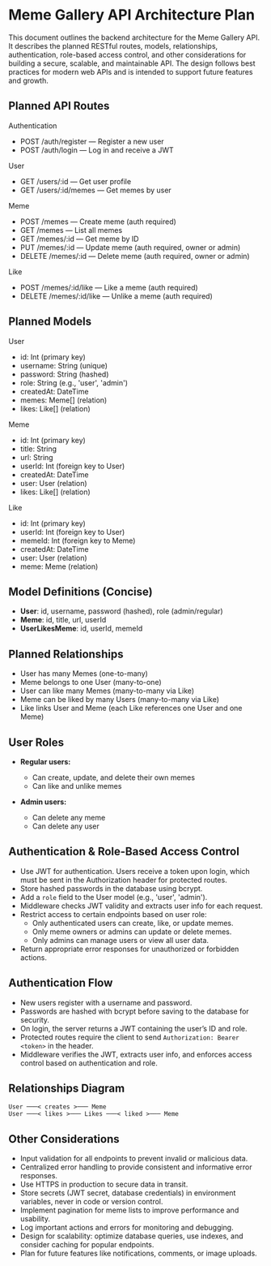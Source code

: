 # Meme Gallery API Architecture Plan

This document outlines the backend architecture for the Meme Gallery API. It describes the planned RESTful routes, models, relationships, authentication, role-based access control, and other considerations for building a secure, scalable, and maintainable API. The design follows best practices for modern web APIs and is intended to support future features and growth.

## Planned API Routes

 Authentication

- POST /auth/register — Register a new user
- POST /auth/login — Log in and receive a JWT

User

- GET /users/:id — Get user profile
- GET /users/:id/memes — Get memes by user

Meme

- POST /memes — Create meme (auth required)
- GET /memes — List all memes
- GET /memes/:id — Get meme by ID
- PUT /memes/:id — Update meme (auth required, owner or admin)
- DELETE /memes/:id — Delete meme (auth required, owner or admin)

Like

- POST /memes/:id/like — Like a meme (auth required)
- DELETE /memes/:id/like — Unlike a meme (auth required)

## Planned Models

User

- id: Int (primary key)
- username: String (unique)
- password: String (hashed)
- role: String (e.g., 'user', 'admin')
- createdAt: DateTime
- memes: Meme[] (relation)
- likes: Like[] (relation)

Meme

- id: Int (primary key)
- title: String
- url: String
- userId: Int (foreign key to User)
- createdAt: DateTime
- user: User (relation)
- likes: Like[] (relation)

Like

- id: Int (primary key)
- userId: Int (foreign key to User)
- memeId: Int (foreign key to Meme)
- createdAt: DateTime
- user: User (relation)
- meme: Meme (relation)

## Model Definitions (Concise)

- **User**: id, username, password (hashed), role (admin/regular)
- **Meme**: id, title, url, userId
- **UserLikesMeme**: id, userId, memeId

## Planned Relationships

- User has many Memes (one-to-many)
- Meme belongs to one User (many-to-one)
- User can like many Memes (many-to-many via Like)
- Meme can be liked by many Users (many-to-many via Like)
- Like links User and Meme (each Like references one User and one Meme)

## User Roles

- **Regular users:**
  - Can create, update, and delete their own memes
  - Can like and unlike memes

- **Admin users:**
  - Can delete any meme
  - Can delete any user

## Authentication & Role-Based Access Control

- Use JWT for authentication. Users receive a token upon login, which must be sent in the Authorization header for protected routes.
- Store hashed passwords in the database using bcrypt.
- Add a `role` field to the User model (e.g., 'user', 'admin').
- Middleware checks JWT validity and extracts user info for each request.
- Restrict access to certain endpoints based on user role:
  - Only authenticated users can create, like, or update memes.
  - Only meme owners or admins can update or delete memes.
  - Only admins can manage users or view all user data.
- Return appropriate error responses for unauthorized or forbidden actions.

## Authentication Flow

- New users register with a username and password.
- Passwords are hashed with bcrypt before saving to the database for security.
- On login, the server returns a JWT containing the user’s ID and role.
- Protected routes require the client to send `Authorization: Bearer <token>` in the header.
- Middleware verifies the JWT, extracts user info, and enforces access control based on authentication and role.

## Relationships Diagram

```plaintext
User ───< creates >─── Meme
User ───< likes >─── Likes ───< liked >─── Meme
```

## Other Considerations

- Input validation for all endpoints to prevent invalid or malicious data.
- Centralized error handling to provide consistent and informative error responses.
- Use HTTPS in production to secure data in transit.
- Store secrets (JWT secret, database credentials) in environment variables, never in code or version control.
- Implement pagination for meme lists to improve performance and usability.
- Log important actions and errors for monitoring and debugging.
- Design for scalability: optimize database queries, use indexes, and consider caching for popular endpoints.
- Plan for future features like notifications, comments, or image uploads.
